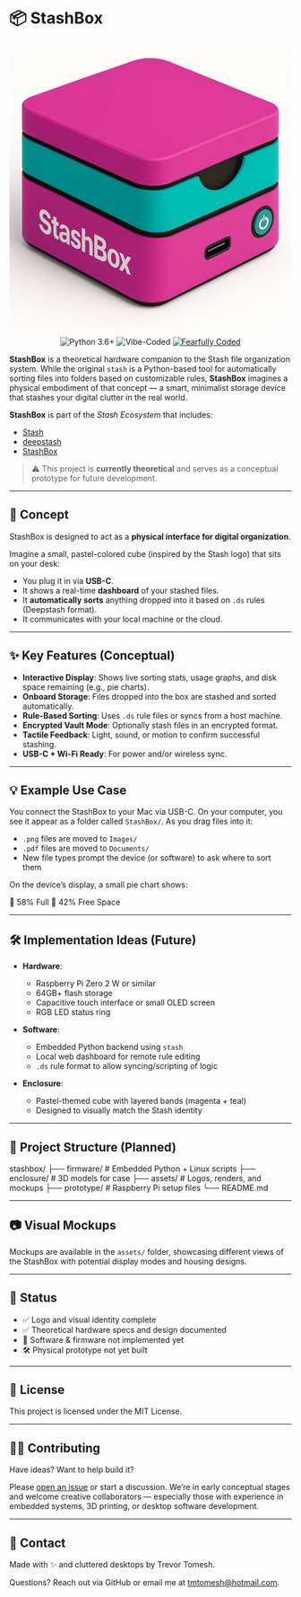 # 📦 StashBox

![stashbox.png](images/stashbox.png)

<p align="center">
  <img alt="Python 3.6+" src="https://img.shields.io/badge/Python-3.6+-blue?logo=python&logoColor=white&style=flat-square"/>
  <img alt="Vibe-Coded" src="https://img.shields.io/badge/Vibe%20Coded-%F0%9F%92%8C-purple?style=flat-square"/>
  <a href="#-dedication">
    <img alt="Fearfully Coded" src="https://img.shields.io/badge/🕊️Fearfully%20Coded-blue?style=flat-square"/>
  </a>
</p>

**StashBox** is a theoretical hardware companion to the Stash file organization system. While the original `stash` 
is a Python-based tool for automatically sorting files into folders based on customizable rules, **StashBox** 
imagines a physical embodiment of that concept — a smart, minimalist storage device that stashes your digital clutter 
in the real world.

**StashBox** is part of the _Stash Ecosystem_ that includes:
- [Stash](https://github.com/trevortomesh/stash)
- [deepstash](https://github.com/trevortomesh/deep-stash)
- [StashBox](https://github.com/trevortomesh/stash-box)

> ⚠️ This project is **currently theoretical** and serves as a conceptual prototype for future development.

---

## 🧠 Concept

StashBox is designed to act as a **physical interface for digital organization**.

Imagine a small, pastel-colored cube (inspired by the Stash logo) that sits on your desk:
- You plug it in via **USB-C**.
- It shows a real-time **dashboard** of your stashed files.
- It **automatically sorts** anything dropped into it based on `.ds` rules (Deepstash format).
- It communicates with your local machine or the cloud.

---

## ✨ Key Features (Conceptual)

- **Interactive Display**: Shows live sorting stats, usage graphs, and disk space remaining (e.g., pie charts).
- **Onboard Storage**: Files dropped into the box are stashed and sorted automatically.
- **Rule-Based Sorting**: Uses `.ds` rule files or syncs from a host machine.
- **Encrypted Vault Mode**: Optionally stash files in an encrypted format.
- **Tactile Feedback**: Light, sound, or motion to confirm successful stashing.
- **USB-C + Wi-Fi Ready**: For power and/or wireless sync.

---

## 💡 Example Use Case

You connect the StashBox to your Mac via USB-C. On your computer, you see it appear as a folder called `StashBox/`. As you drag files into it:
- `.png` files are moved to `Images/`
- `.pdf` files are moved to `Documents/`
- New file types prompt the device (or software) to ask where to sort them

On the device’s display, a small pie chart shows:

🔘 58% Full
📂 42% Free Space

---

## 🛠️ Implementation Ideas (Future)

- **Hardware**:
    - Raspberry Pi Zero 2 W or similar
    - 64GB+ flash storage
    - Capacitive touch interface or small OLED screen
    - RGB LED status ring

- **Software**:
    - Embedded Python backend using `stash`
    - Local web dashboard for remote rule editing
    - `.ds` rule format to allow syncing/scripting of logic

- **Enclosure**:
    - Pastel-themed cube with layered bands (magenta + teal)
    - Designed to visually match the Stash identity

---

## 📁 Project Structure (Planned)

stashbox/
├── firmware/           # Embedded Python + Linux scripts
├── enclosure/          # 3D models for case
├── assets/             # Logos, renders, and mockups
├── prototype/          # Raspberry Pi setup files
└── README.md

---

## 📷 Visual Mockups

Mockups are available in the `assets/` folder, showcasing different views of the StashBox with potential display modes and housing designs.

---

## 🧪 Status

- ✅ Logo and visual identity complete
- ✅ Theoretical hardware specs and design documented
- 🧪 Software & firmware not implemented yet
- 🛠️ Physical prototype not yet built

---

## 📜 License

This project is licensed under the MIT License.

---

## 🙋‍♀️ Contributing

Have ideas? Want to help build it?

Please [open an issue](https://github.com/trevortomesh/stash-box/issues) or start a discussion. We’re in early conceptual stages and welcome creative collaborators — especially those with experience in embedded systems, 3D printing, or desktop software development.

---

## 💬 Contact

Made with ✨ and cluttered desktops by Trevor Tomesh.

Questions? Reach out via GitHub or email me at [tmtomesh@hotmail.com](tmtomesh@hotmail.com).
